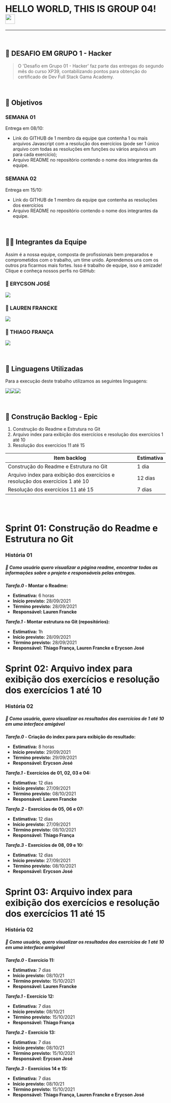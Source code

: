 # HELLO WORLD, THIS IS GROUP 04! <img src=https://github.com/TheDudeThatCode/TheDudeThatCode/blob/master/Assets/Earth.gif width="30">
---

<br />

## 🧐 DESAFIO EM GRUPO 1 - Hacker

> O 'Desafio em Grupo 01 - Hacker' faz parte das entregas do segundo mês do curso XP39,  contabilizando pontos para obtenção do certificado de Dev Full Stack Gama Academy.

<br />

## 🎯 Objetivos

<h3>SEMANA 01</h3>
Entrega em  08/10:

<br />

- Link do GITHUB de 1 membro da equipe que contenha 1 ou mais arquivos Javascript com a resolução dos exercícios (pode ser 1 único arquivo com todas as resoluções em funções ou vários arquivos um para cada exercício);
- Arquivo README no repositório contendo o nome dos integrantes da equipe.



<h3>SEMANA 02</h3>
Entrega em  15/10:

<br />

- Link do GITHUB de 1 membro da equipe que contenha as resoluções dos exercícios
- Arquivo README no repositório contendo o nome dos integrantes da equipe.

<br />

## 👨‍💻 Integrantes da Equipe

Assim é a nossa equipe, composta de profissionais bem preparados e comprometidos com o trabalho, um time unido.
Aprendemos uns com os outros pra ficarmos mais fortes. Isso é trabalho de equipe, isso é amizade!
<br />
Clique e conheça nossos perfis no GitHub:

<H3>👦 ERYCSON JOSÉ</H3>

[<img src = "https://img.shields.io/badge/GitHub-100000?style=for-the-badge&logo=github&logoColor=white">](https://www.github.com/ErycsonJose)

<H3>👧 LAUREN FRANCKE</H3>

[<img src = "https://img.shields.io/badge/GitHub-100000?style=for-the-badge&logo=github&logoColor=white">](https://www.github.com/LaurenFrancke)

<H3>👦 THIAGO FRANÇA</H3>

[<img src = "https://img.shields.io/badge/GitHub-100000?style=for-the-badge&logo=github&logoColor=white">](https://www.github.com/Thiagorsfranca)


<br />

## 👅 Linguagens Utilizadas

Para a execução deste trabalho utilizamos as seguintes linguagens:


<img src="https://img.shields.io/badge/HTML5-E34F26?style=for-the-badge&logo=html5&logoColor=white" /><img src="https://img.shields.io/badge/JavaScript-323330?style=for-the-badge&logo=javascript&logoColor=F7DF1E" /><img src="https://img.shields.io/badge/CSS3-1572B6?style=for-the-badge&logo=css3&logoColor=white" />



<br />

## 📅 Construção Backlog - Epic
<ol>
	<li>Construção do Readme e Estrutura no Git</li>
	<li>Arquivo index para exibição dos exercícios e resolução dos exercícios 1 até 10 </li>
	<li>Resolução dos exercícios 11 até 15 </li>
    
	
</ol>

<table>
	<thead>
		<th><b>Item backlog</b></th>
		<th>Estimativa </th>
	</thead>
	<tbody>
		<tr>
			<td>Construção do Readme e Estrutura no Git</td>
			<td>1 dia</td>
		</tr>
		<tr>
			<td>Arquivo index para exibição dos exercícios e resolução dos exercícios 1 até 10</td>
			<td>12 dias</td>
		</tr>
		<tr>
			<td>Resolução dos exercícios 11 até 15</td>
			<td>7 dias</td>
		</tr>
	</tbody>
</table>

<br>
</br>


# Sprint 01: Construção do Readme e Estrutura no Git
### História 01
##### 👩 Como usuário quero visualizar a página readme, encontrar todas as informações sobre o projeto e responsáveis pelas entregas.

<b><i>Tarefa.0</i> - Montar o Readme: </b> </b>
<ul>  
	<li><b>	Estimativa:</b> 6 horas</li>
	<li><b>Início previsto:</b> 28/09/2021</li>
	<li><b>Término previsto:</b> 28/09/2021</li>
	<li><b>Responsável: Lauren Francke</b></li>
</ul>

<b><i>Tarefa.1</i> -  Montar estrutura no Git (repositórios): </b> 
<ul>  
	<li><b>	Estimativa:</b> 1h</li>
	<li><b>Início previsto:</b> 28/09/2021</li>
	<li><b>Término previsto:</b> 28/09/2021</li>
	<li><b>Responsável: Thiago França, Lauren Francke e Erycson José</b></li>
</ul>


# Sprint 02: Arquivo index para exibição dos exercícios e resolução dos exercícios 1 até 10
### História 02
##### 👩 Como usuário, quero visualizar os resultados dos exercícios de 1 até 10 em uma interface amigável

<b><i>Tarefa.0</i> - Criação do index para para exibição do resultado: </b> 
<ul>  
	<li><b>	Estimativa:</b> 8 horas</li>
	<li><b>Início previsto:</b> 29/09/2021</li>
	<li><b>Término previsto:</b> 29/09/2021</li>
	<li><b>Responsável: Erycson José</b></li>
</ul>

<b><i>Tarefa.1</i> -  Exercícios de 01, 02, 03 e 04: </b> 
<ul>  
	<li><b>	Estimativa:</b> 12 dias</li>
	<li><b>Início previsto:</b> 27/09/2021</li>
	<li><b>Término previsto:</b> 08/10/2021</li>
	<li><b>Responsável: Lauren Francke</b></li>
</ul>

<b><i>Tarefa.2</i> -  Exercícios de 05, 06 e 07: </b> 
<ul>  
	<li><b>	Estimativa:</b> 12 dias</li>
	<li><b>Início previsto:</b> 27/09/2021</li>
	<li><b>Término previsto:</b> 08/10/2021</li>
	<li><b>Responsável: Thiago França</b></li>
</ul>

<b><i>Tarefa.3</i> -  Exercícios de 08, 09 e 10: </b> 
<ul>  
	<li><b>	Estimativa:</b> 12 dias</li>
	<li><b>Início previsto:</b> 27/09/2021</li>
	<li><b>Término previsto:</b> 08/10/2021</li>
	<li><b>Responsável: Erycson José</b></li>
</ul>

# Sprint 03: Arquivo index para exibição dos exercícios e resolução dos exercícios 11 até 15
### História 02
##### 👩 Como usuário, quero visualizar os resultados dos exercícios de 1 até 10 em uma interface amigável


<b><i>Tarefa.0</i> -  Exercício 11: </b> 
<ul>  
	<li><b>	Estimativa:</b> 7 dias</li>
	<li><b>Início previsto:</b> 08/10/21</li>
	<li><b>Término previsto:</b> 15/10/2021</li>
	<li><b>Responsável: Lauren Francke</b></li>
</ul>

<b><i>Tarefa.1</i> -  Exercício 12: </b> 
<ul>  
	<li><b>	Estimativa:</b> 7 dias</li>
	<li><b>Início previsto:</b> 08/10/21</li>
	<li><b>Término previsto:</b> 15/10/2021</li>
	<li><b>Responsável: Thiago França</b></li>
</ul>

<b><i>Tarefa.2</i> -  Exercício 13: </b> 
<ul>  
	<li><b>	Estimativa:</b> 7 dias</li>
	<li><b>Início previsto:</b> 08/10/21</li>
	<li><b>Término previsto:</b> 15/10/2021</li>
	<li><b>Responsável: Erycson José</b></li>
</ul>

<b><i>Tarefa.3</i> -  Exercícios 14 e 15: </b> 
<ul>  
	<li><b>	Estimativa:</b> 7 dias</li>
	<li><b>Início previsto:</b> 08/10/21</li>
	<li><b>Término previsto:</b> 15/10/2021</li>
	<li><b>Responsável: Thiago França, Lauren Francke e Erycson José</b></li>
</ul>
